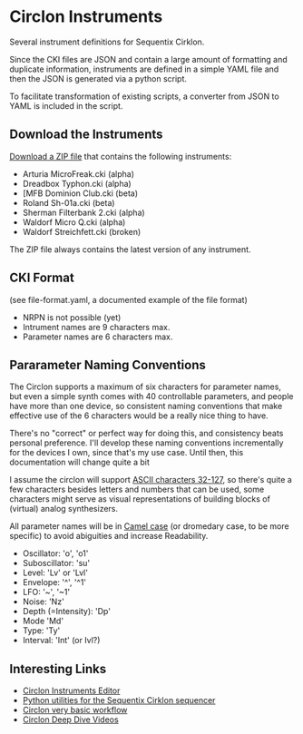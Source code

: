 # Circlon Instruments

Several instrument definitions for Sequentix Cirklon. 

Since the CKI files are JSON and contain a large amount of formatting and duplicate information, instruments are defined in a simple YAML file and then the JSON is generated via a python script. 

To facilitate transformation of existing scripts, a converter from JSON to YAML is included in the script.


## Download the Instruments

[Download a ZIP file](https://downgit.github.io/#/home?url=https://github.com/bboc/cirklon-instruments/blob/main/instruments.cki) that contains the following instruments:

* Arturia MicroFreak.cki (alpha)
* Dreadbox Typhon.cki (alpha)
* [MFB Dominion Club.cki (beta)
* Roland Sh-01a.cki (beta)
* Sherman Filterbank 2.cki (alpha)
* Waldorf Micro Q.cki (alpha)
* Waldorf Streichfett.cki (broken)

The ZIP file always contains the latest version of any instrument.

## CKI Format

(see file-format.yaml, a documented example of the file format)

- NRPN is not possible (yet)
- Intrument names are 9 characters max.
- Parameter names are 6 characters max.


## Pararameter Naming Conventions

The Circlon supports a maximum of six characters for parameter names, but even a simple synth comes with 40 controllable parameters, and people have more than one device, so consistent naming conventions that make effective use of the 6 characters would be a really nice thing to have.

There's no "correct" or perfect way for doing this, and consistency beats personal preference. I'll develop these naming conventions incrementally for the devices I own, since that's my use case. Until then, this documentation will change quite a bit

I assume the circlon will support [ASCII characters 32-127](http://asciiset.com/), so there's quite a few characters besides letters and numbers that can be used, some characters might serve as visual representations of building blocks of (virtual) analog synthesizers.

All parameter names will be in [Camel case](https://en.wikipedia.org/wiki/Camel_case) (or dromedary case, to be more specific) to avoid abiguities and increase Readability.

- Oscillator: 'o', 'o1'
- Suboscillator: 'su'
- Level: 'Lv' or 'Lvl'
- Envelope: '^', '^1'
- LFO: '~', '~1'
- Noise: 'Nz'
- Depth (=Intensity): 'Dp'
- Mode 'Md'
- Type: 'Ty'
- Interval: 'Int' (or Ivl?)


## Interesting Links

- [Circlon Instruments Editor](https://github.com/samdoshi/cirklon-instrument-editor)
- [Python utilities for the Sequentix Cirklon sequencer](https://github.com/pmagwene/cirklon.py)
- [Circlon very basic workflow](https://www.youtube.com/watch?v=RwFpTG3lyeg&t=259s)
- [Circlon Deep Dive Videos](https://www.youtube.com/playlist?list=PLt3aGCjETwhtagrA6bAcvMxqo3SCnrvB0)
